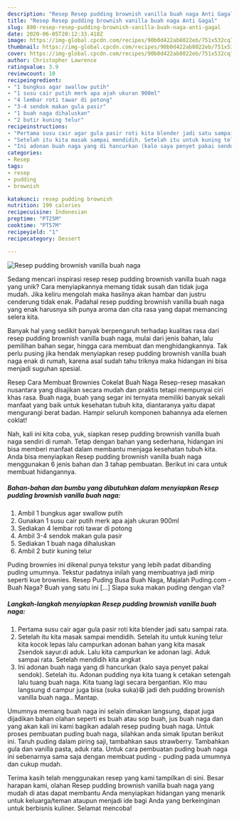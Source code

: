 ```yaml
---
description: "Resep Resep pudding brownish vanilla buah naga Anti Gagal"
title: "Resep Resep pudding brownish vanilla buah naga Anti Gagal"
slug: 880-resep-resep-pudding-brownish-vanilla-buah-naga-anti-gagal
date: 2020-06-05T20:12:33.418Z
image: https://img-global.cpcdn.com/recipes/90b0d422ab8022eb/751x532cq70/resep-pudding-brownish-vanilla-buah-naga-foto-resep-utama.jpg
thumbnail: https://img-global.cpcdn.com/recipes/90b0d422ab8022eb/751x532cq70/resep-pudding-brownish-vanilla-buah-naga-foto-resep-utama.jpg
cover: https://img-global.cpcdn.com/recipes/90b0d422ab8022eb/751x532cq70/resep-pudding-brownish-vanilla-buah-naga-foto-resep-utama.jpg
author: Christopher Lawrence
ratingvalue: 3.9
reviewcount: 10
recipeingredient:
- "1 bungkus agar swallow putih"
- "1 susu cair putih merk apa ajah ukuran 900ml"
- "4 lembar roti tawar di potong"
- "3-4 sendok makan gula pasir"
- "1 buah naga dihaluskan"
- "2 butir kuning telur"
recipeinstructions:
- "Pertama susu cair agar gula pasir roti kita blender jadi satu sampai rata."
- "Setelah itu kita masak sampai mendidih. Setelah itu untuk kuning telur kita kocok lepas lalu campurkan adonan bahan yang kita masak 2sendok sayur.di aduk. Lalu kita campurkan ke adonan lagi. Aduk sampai rata. Setelah mendidih kita angkat"
- "Ini adonan buah naga yang di hancurkan (kalo saya penyet pakai sendok). Setelah itu. Adonan pudding nya kita tuang k cetakan setengah lalu tuang buah naga. Kita tuang lagi secara bergantian. Klo mau langsung d campur juga bisa (suka suka)😆 jadi deh pudding brownish vanilla buah naga.. Mantap."
categories:
- Resep
tags:
- resep
- pudding
- brownish

katakunci: resep pudding brownish 
nutrition: 199 calories
recipecuisine: Indonesian
preptime: "PT25M"
cooktime: "PT57M"
recipeyield: "1"
recipecategory: Dessert

---
```



![Resep pudding brownish vanilla buah naga](https://img-global.cpcdn.com/recipes/90b0d422ab8022eb/751x532cq70/resep-pudding-brownish-vanilla-buah-naga-foto-resep-utama.jpg)

Sedang mencari inspirasi resep resep pudding brownish vanilla buah naga yang unik? Cara menyiapkannya memang tidak susah dan tidak juga mudah. Jika keliru mengolah maka hasilnya akan hambar dan justru cenderung tidak enak. Padahal resep pudding brownish vanilla buah naga yang enak harusnya sih punya aroma dan cita rasa yang dapat memancing selera kita.

Banyak hal yang sedikit banyak berpengaruh terhadap kualitas rasa dari resep pudding brownish vanilla buah naga, mulai dari jenis bahan, lalu pemilihan bahan segar, hingga cara membuat dan menghidangkannya. Tak perlu pusing jika hendak menyiapkan resep pudding brownish vanilla buah naga enak di rumah, karena asal sudah tahu triknya maka hidangan ini bisa menjadi suguhan spesial.

Resep Cara Membuat Brownies Cokelat Buah Naga Resep-resep masakan nusantara yang disajikan secara mudah dan praktis tetapi mempunyai ciri khas rasa. Buah naga, buah yang segar ini ternyata memiliki banyak sekali manfaat yang baik untuk kesehatan tubuh kita, diantaranya yaitu dapat mengurangi berat badan. Hampir seluruh komponen bahannya ada elemen coklat!


Nah, kali ini kita coba, yuk, siapkan resep pudding brownish vanilla buah naga sendiri di rumah. Tetap dengan bahan yang sederhana, hidangan ini bisa memberi manfaat dalam membantu menjaga kesehatan tubuh kita. Anda bisa menyiapkan Resep pudding brownish vanilla buah naga menggunakan 6 jenis bahan dan 3 tahap pembuatan. Berikut ini cara untuk membuat hidangannya.

<!--inarticleads1-->

##### Bahan-bahan dan bumbu yang dibutuhkan dalam menyiapkan Resep pudding brownish vanilla buah naga:

1. Ambil 1 bungkus agar swallow putih
1. Gunakan 1 susu cair putih merk apa ajah ukuran 900ml
1. Sediakan 4 lembar roti tawar di potong
1. Ambil 3-4 sendok makan gula pasir
1. Sediakan 1 buah naga dihaluskan
1. Ambil 2 butir kuning telur


Puding brownies ini dikenal punya tekstur yang lebih padat dibanding puding umumnya. Tekstur padatnya inilah yang membuatnya jadi mirip seperti kue brownies. Resep Puding Busa Buah Naga, Majalah Puding.com - Buah Naga? Buah yang satu ini […] Siapa suka makan puding dengan vla? 

<!--inarticleads2-->

##### Langkah-langkah menyiapkan Resep pudding brownish vanilla buah naga:

1. Pertama susu cair agar gula pasir roti kita blender jadi satu sampai rata.
1. Setelah itu kita masak sampai mendidih. Setelah itu untuk kuning telur kita kocok lepas lalu campurkan adonan bahan yang kita masak 2sendok sayur.di aduk. Lalu kita campurkan ke adonan lagi. Aduk sampai rata. Setelah mendidih kita angkat
1. Ini adonan buah naga yang di hancurkan (kalo saya penyet pakai sendok). Setelah itu. Adonan pudding nya kita tuang k cetakan setengah lalu tuang buah naga. Kita tuang lagi secara bergantian. Klo mau langsung d campur juga bisa (suka suka)😆 jadi deh pudding brownish vanilla buah naga.. Mantap.


Umumnya memang buah naga ini selain dimakan langsung, dapat juga dijadikan bahan olahan seperti es buah atau sop buah, jus buah naga dan yang akan kali ini kami bagikan adalah resep puding buah naga. Untuk proses pembuatan puding buah naga, silahkan anda simak liputan berikut ini. Taruh puding dalam piring saji, tambahkan saus strawberry. Tambahkan gula dan vanilla pasta, aduk rata. Untuk cara pembuatan puding buah naga ini sebenarnya sama saja dengan membuat puding - puding pada umumnya dan cukup mudah. 

Terima kasih telah menggunakan resep yang kami tampilkan di sini. Besar harapan kami, olahan Resep pudding brownish vanilla buah naga yang mudah di atas dapat membantu Anda menyiapkan hidangan yang menarik untuk keluarga/teman ataupun menjadi ide bagi Anda yang berkeinginan untuk berbisnis kuliner. Selamat mencoba!
